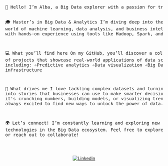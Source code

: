 <pre><b>                                                             ¿Who I am?</b></pre>
<br/>
<pre>
👋 Hello! I’m Alba, a Big Data explorer with a passion for transforming complex data into actionable insights!

🎓 Master’s in Big Data & Analytics
I’m diving deep into the world of machine learning, data analysis, and business intelligence, with hands-on experience using tools like Hadoop, Spark, and Python.

💻 What you’ll find here
On my GitHub, you’ll discover a collection of projects that showcase real-world applications of data science, including:
✧Predictive analytics
✧Data visualization
✧Big Data infrastructure

🚀 What drives me
I love tackling complex datasets and turning them into stories that businesses can use to make smarter decisions. Whether it's crunching numbers, building models, or visualizing trends, I’m always excited to find new ways to unlock the power of data.

🌍 Let’s connect!
I’m constantly learning and exploring new technologies in the Big Data ecosystem. Feel free to explore my projects or reach out to collaborate!
</pre>
<br/>
<p align="center">
<a href="https://www.linkedin.com/in/albafdezgomez2000/" target="_blank" rel="noreferrer noopener"><img alt="Linkedin" title="Alba Fernández Gómez Linkedin" src="https://img.shields.io/badge/LinkedIn-0077B5?style=for-the-badge&logo=linkedin&logoColor=white"></a>
</p>
